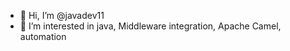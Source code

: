 - 👋 Hi, I’m @javadev11
- 👀 I’m interested in java, Middleware integration, Apache Camel, automation


<!---
javadev11/javadev11 is a ✨ special ✨ repository because its `README.md` (this file) appears on your GitHub profile.
You can click the Preview link to take a look at your changes.
--->
